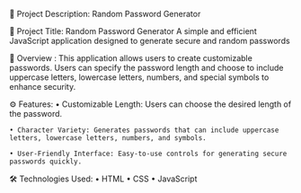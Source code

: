 🌟 Project Description: Random Password Generator

🔑 Project Title: Random Password Generator
A simple and efficient JavaScript application designed to generate secure and random passwords

📜 Overview : 
This application allows users to create customizable passwords. Users can specify the password length and choose to include uppercase letters, lowercase letters, numbers, and special symbols to enhance security.

⚙️ Features:
    • Customizable Length: Users can choose the desired length of the password.
    
    • Character Variety: Generates passwords that can include uppercase letters, lowercase letters, numbers, and symbols.
    
    • User-Friendly Interface: Easy-to-use controls for generating secure passwords quickly.
    
🛠️ Technologies Used:
    • HTML
    • CSS
    • JavaScript
